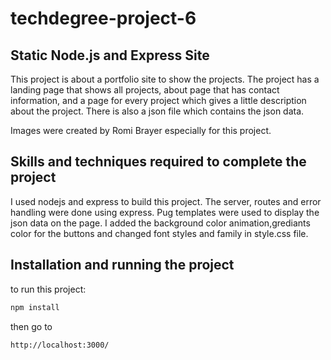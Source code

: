
# techdegree-project-6
## Static Node.js and Express Site
This project is about a portfolio site to show the projects. The project has a landing page that shows all projects, about page that has contact information, and a page for every project which gives a little description about the project. There is also a json file which contains the json data.

Images were created by Romi Brayer especially for this project.

## Skills and techniques required to complete the project
I used nodejs and express to build this project. The server, routes and error handling were done using express. Pug templates were used to display the json data on the page. I added the background color animation,grediants color for the buttons and changed font styles and family in style.css file.   
  
## Installation and running the project

to run this project:

```sh
npm install
```

then go to 

```sh
http://localhost:3000/
```



